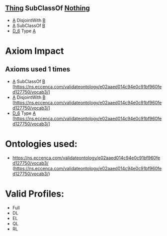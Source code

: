 ## [Thing](http://www.w3.org/2002/07/owl#Thing) SubClassOf [Nothing](http://www.w3.org/2002/07/owl#Nothing) ##

  - [A](https://ns.eccenca.com/validateontology/e02aaed014c94e0c91bf960fed127750/vocab/A) DisjointWith [B](https://ns.eccenca.com/validateontology/e02aaed014c94e0c91bf960fed127750/vocab/B)
  - [A](https://ns.eccenca.com/validateontology/e02aaed014c94e0c91bf960fed127750/vocab/A) SubClassOf [B](https://ns.eccenca.com/validateontology/e02aaed014c94e0c91bf960fed127750/vocab/B)
  - [D_6](https://ns.eccenca.com/validateontology/e02aaed014c94e0c91bf960fed127750/vocab/D_6) Type [A](https://ns.eccenca.com/validateontology/e02aaed014c94e0c91bf960fed127750/vocab/A)

# Axiom Impact 
## Axioms used 1 times
- [A](https://ns.eccenca.com/validateontology/e02aaed014c94e0c91bf960fed127750/vocab/A) SubClassOf [B](https://ns.eccenca.com/validateontology/e02aaed014c94e0c91bf960fed127750/vocab/B) [<https://ns.eccenca.com/validateontology/e02aaed014c94e0c91bf960fed127750/vocab3/>]
- [A](https://ns.eccenca.com/validateontology/e02aaed014c94e0c91bf960fed127750/vocab/A) DisjointWith [B](https://ns.eccenca.com/validateontology/e02aaed014c94e0c91bf960fed127750/vocab/B) [<https://ns.eccenca.com/validateontology/e02aaed014c94e0c91bf960fed127750/vocab3/>]
- [D_6](https://ns.eccenca.com/validateontology/e02aaed014c94e0c91bf960fed127750/vocab/D_6) Type [A](https://ns.eccenca.com/validateontology/e02aaed014c94e0c91bf960fed127750/vocab/A) [<https://ns.eccenca.com/validateontology/e02aaed014c94e0c91bf960fed127750/vocab3/>]



# Ontologies used: 
- <https://ns.eccenca.com/validateontology/e02aaed014c94e0c91bf960fed127750/vocab3/> (https://ns.eccenca.com/validateontology/e02aaed014c94e0c91bf960fed127750/vocab3/)



# Valid Profiles:
- Full
- DL
- EL
- QL
- RL
